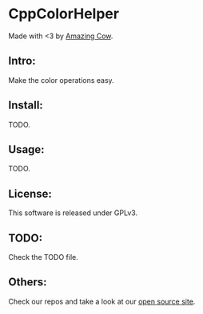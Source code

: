 CppColorHelper
====
Made with <3 by [Amazing Cow](http://www.amazingcow.com).

## Intro:
Make the color operations easy.

## Install:
TODO.

## Usage:
TODO.

## License:
This software is released under GPLv3.

## TODO:
Check the TODO file.

## Others:
Check our repos and take a look at our [open source site](http://opensource.amazingcow.com).
